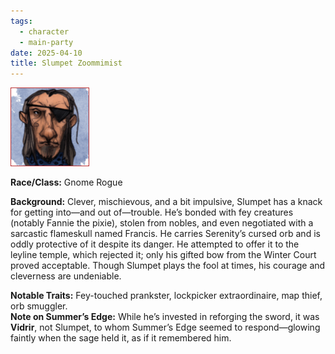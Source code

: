 ```yaml
---
tags:
  - character
  - main-party
date: 2025-04-10
title: Slumpet Zoommimist
---
```


![slumpet_zoommimist.png](/images/slumpet_zoommimist.png)

**Race/Class:** Gnome Rogue  

**Background:** Clever, mischievous, and a bit impulsive, Slumpet has a knack for getting into—and out of—trouble. He’s bonded with fey creatures (notably Fannie the pixie), stolen from nobles, and even negotiated with a sarcastic flameskull named Francis. He carries Serenity’s cursed orb and is oddly protective of it despite its danger. He attempted to offer it to the leyline temple, which rejected it; only his gifted bow from the Winter Court proved acceptable. Though Slumpet plays the fool at times, his courage and cleverness are undeniable.  

**Notable Traits:** Fey-touched prankster, lockpicker extraordinaire, map thief, orb smuggler.  
**Note on Summer’s Edge:** While he’s invested in reforging the sword, it was **Vidrir**, not Slumpet, to whom Summer’s Edge seemed to respond—glowing faintly when the sage held it, as if it remembered him.